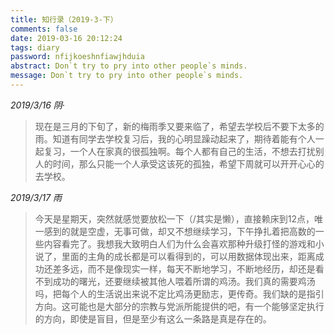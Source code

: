 ```yaml
---
title: 知行录（2019-3-下）
comments: false
date: 2019-03-16 20:12:24
tags: diary
password: nfijkoeshnfiawjhduia
abstract: Don`t try to pry into other people`s minds.
message: Don`t try to pry into other people`s minds.
---
```


*2019/3/16 阴·*

> 现在是三月的下旬了，新的梅雨季又要来临了，希望去学校后不要下太多的雨。知道有同学去学校复习后，我的心明显躁动起来了，期待着能有个人一起复习，一个人在家真的很孤独啊。每个人都有自己的生活，不想去打扰别人的时间，那么只能一个人承受这该死的孤独，希望下周就可以开开心心的去学校。

*2019/3/17 雨*

> 今天是星期天，突然就感觉要放松一下（/其实是懒），直接赖床到12点，唯一感到的就是空虚，无事可做，却又不想继续学习，下午挣扎着把高数的一些内容看完了。我想我大致明白人们为什么会喜欢那种升级打怪的游戏和小说了，里面的主角的成长都是可以看得到的，可以用数据体现出来，距离成功还差多远，而不是像现实一样，每天不断地学习，不断地经历，却还是看不到成功的曙光，还要继续被其他人喂着所谓的鸡汤。我们真的需要鸡汤吗，把每个人的生活说出来说不定比鸡汤更励志，更传奇。我们缺的是指引方向。这可能也是大部分的宗教与党派所能提供的吧，有一个能够坚定执行的方向，即使是盲目，但是至少有这么一条路是真是存在的。